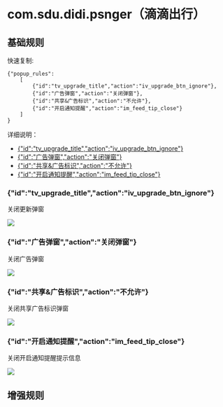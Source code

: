 # com.sdu.didi.psnger（滴滴出行）

## 基础规则

快速复制:
```
{"popup_rules":
    [
        {"id":"tv_upgrade_title","action":"iv_upgrade_btn_ignore"},
        {"id":"广告弹窗","action":"关闭弹窗"},
        {"id":"共享&广告标识","action":"不允许"},
        {"id":"开启通知提醒","action":"im_feed_tip_close"}
    ]
}
```
详细说明：
- [{"id":"tv_upgrade_title","action":"iv_upgrade_btn_ignore"}](#idtv_upgrade_titleactioniv_upgrade_btn_ignore)
- [{"id":"广告弹窗","action":"关闭弹窗"}](#id广告弹窗action关闭弹窗)
- [{"id":"共享&广告标识","action":"不允许"}](#id共享广告标识action不允许)
- [{"id":"开启通知提醒","action":"im_feed_tip_close"}](#id开启通知提醒actionim_feed_tip_close)

### {"id":"tv_upgrade_title","action":"iv_upgrade_btn_ignore"}
关闭更新弹窗

![](./assets/更新弹窗.jpg)

### {"id":"广告弹窗","action":"关闭弹窗"}
关闭广告弹窗

![](./assets/广告弹窗.jpg)

### {"id":"共享&广告标识","action":"不允许"}
关闭共享广告标识弹窗

![](./assets/共享广告标识弹窗.jpg)

### {"id":"开启通知提醒","action":"im_feed_tip_close"}
关闭开启通知提醒提示信息

![](./assets/开启通知提醒提示信息.jpg)

## 增强规则
